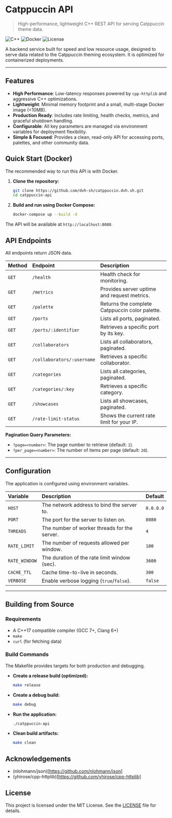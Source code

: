 # Catppuccin API

> High-performance, lightweight C++ REST API for serving Catppuccin theme data.

![C++](https://img.shields.io/badge/C++17-00599C?style=flat&logo=c%2B%2B&logoColor=white)
![Docker](https://img.shields.io/badge/Docker-2496ED?style=flat&logo=docker&logoColor=white)
![License](https://img.shields.io/badge/License-MIT-blue.svg)

A backend service built for speed and low resource usage, designed to serve data related to the Catppuccin theming ecosystem. It is optimized for containerized deployments.

---

## Features

*   **High Performance**: Low-latency responses powered by `cpp-httplib` and aggressive C++ optimizations.
*   **Lightweight**: Minimal memory footprint and a small, multi-stage Docker image (<10MB).
*   **Production Ready**: Includes rate limiting, health checks, metrics, and graceful shutdown handling.
*   **Configurable**: All key parameters are managed via environment variables for deployment flexibility.
*   **Simple & Focused**: Provides a clean, read-only API for accessing ports, palettes, and other community data.

## Quick Start (Docker)

The recommended way to run this API is with Docker.

1.  **Clone the repository:**
    ```bash
    git clone https://github.com/dvh-sh/catppuccin.dvh.sh.git
    cd catppuccin-api
    ```

2.  **Build and run using Docker Compose:**
    ```bash
    docker-compose up --build -d
    ```

The API will be available at `http://localhost:8080`.

## API Endpoints

All endpoints return JSON data.

| Method | Endpoint                    | Description                                  |
| :---   | :---                        | :---                                         |
| `GET`  | `/health`                   | Health check for monitoring.                 |
| `GET`  | `/metrics`                  | Provides server uptime and request metrics.  |
| `GET`  | `/palette`                  | Returns the complete Catppuccin color palette. |
| `GET`  | `/ports`                    | Lists all ports, paginated.                  |
| `GET`  | `/ports/:identifier`        | Retrieves a specific port by its key.        |
| `GET`  | `/collaborators`            | Lists all collaborators, paginated.          |
| `GET`  | `/collaborators/:username`  | Retrieves a specific collaborator.           |
| `GET`  | `/categories`               | Lists all categories, paginated.             |
| `GET`  | `/categories/:key`          | Retrieves a specific category.               |
| `GET`  | `/showcases`                | Lists all showcases, paginated.              |
| `GET`  | `/rate-limit-status`        | Shows the current rate limit for your IP.    |

**Pagination Query Parameters:**

*   `?page=<number>`: The page number to retrieve (default: `1`).
*   `?per_page=<number>`: The number of items per page (default: `20`).

---

## Configuration

The application is configured using environment variables.

| Variable        | Description                                  | Default      |
| :---            | :---                                         | :---         |
| `HOST`          | The network address to bind the server to.   | `0.0.0.0`    |
| `PORT`          | The port for the server to listen on.        | `8080`       |
| `THREADS`       | The number of worker threads for the server. | `4`          |
| `RATE_LIMIT`    | The number of requests allowed per window.   | `100`        |
| `RATE_WINDOW`   | The duration of the rate limit window (sec). | `3600`       |
| `CACHE_TTL`     | Cache time-to-live in seconds.               | `300`        |
| `VERBOSE`       | Enable verbose logging (`true`/`false`).     | `false`      |

---

## Building from Source

### Requirements

*   A C++17 compatible compiler (GCC 7+, Clang 6+)
*   `make`
*   `curl` (for fetching data)

### Build Commands

The Makefile provides targets for both production and debugging.

*   **Create a release build (optimized):**
    ```bash
    make release
    ```

*   **Create a debug build:**
    ```bash
    make debug
    ```

*   **Run the application:**
    ```bash
    ./catppuccin-api
    ```

*   **Clean build artifacts:**
    ```bash
    make clean
    ```

## Acknowledgements
- (nlohmann/json)[https://github.com/nlohmann/json]
- (yhirose/cpp-httplib)[https://github.com/yhirose/cpp-httplib]

## License

This project is licensed under the MIT License. See the [LICENSE](LICENSE) file for details.


